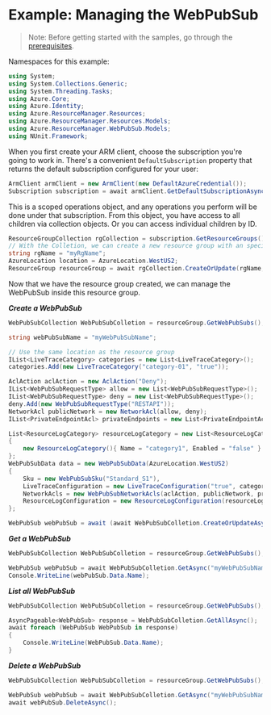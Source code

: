 # Example: Managing the WebPubSub

>Note: Before getting started with the samples, go through the [prerequisites](https://github.com/Azure/azure-sdk-for-net/tree/main/sdk/resourcemanager/Azure.ResourceManager#prerequisites).

Namespaces for this example:
```C# Snippet:Manage_WebPubSub_Namespaces
using System;
using System.Collections.Generic;
using System.Threading.Tasks;
using Azure.Core;
using Azure.Identity;
using Azure.ResourceManager.Resources;
using Azure.ResourceManager.Resources.Models;
using Azure.ResourceManager.WebPubSub.Models;
using NUnit.Framework;
```

When you first create your ARM client, choose the subscription you're going to work in. There's a convenient `DefaultSubscription` property that returns the default subscription configured for your user:

```C# Snippet:Managing_Resource_Groups_DefaultSubscription
ArmClient armClient = new ArmClient(new DefaultAzureCredential());
Subscription subscription = await armClient.GetDefaultSubscriptionAsync();
```

This is a scoped operations object, and any operations you perform will be done under that subscription. From this object, you have access to all children via collection objects. Or you can access individual children by ID.

```C# Snippet:Managing_Resource_Groups_GetResourceGroupCollection
ResourceGroupCollection rgCollection = subscription.GetResourceGroups();
// With the Colletion, we can create a new resource group with an specific name
string rgName = "myRgName";
AzureLocation location = AzureLocation.WestUS2;
ResourceGroup resourceGroup = await rgCollection.CreateOrUpdate(rgName, new ResourceGroupData(location)).WaitForCompletionAsync();
```

Now that we have the resource group created, we can manage the WebPubSub inside this resource group.

***Create a WebPubSub***

```C# Snippet:Managing_WebPubSub_CreateWebPubSub
WebPubSubCollection WebPubSubColletion = resourceGroup.GetWebPubSubs();

string webPubSubName = "myWebPubSubName";

// Use the same location as the resource group
IList<LiveTraceCategory> categories = new List<LiveTraceCategory>();
categories.Add(new LiveTraceCategory("category-01", "true"));

AclAction aclAction = new AclAction("Deny");
IList<WebPubSubRequestType> allow = new List<WebPubSubRequestType>();
IList<WebPubSubRequestType> deny = new List<WebPubSubRequestType>();
deny.Add(new WebPubSubRequestType("RESTAPI"));
NetworkAcl publicNetwork = new NetworkAcl(allow, deny);
IList<PrivateEndpointAcl> privateEndpoints = new List<PrivateEndpointAcl>();

List<ResourceLogCategory> resourceLogCategory = new List<ResourceLogCategory>()
{
    new ResourceLogCategory(){ Name = "category1", Enabled = "false" }
};
WebPubSubData data = new WebPubSubData(AzureLocation.WestUS2)
{
    Sku = new WebPubSubSku("Standard_S1"),
    LiveTraceConfiguration = new LiveTraceConfiguration("true", categories),
    NetworkAcls = new WebPubSubNetworkAcls(aclAction, publicNetwork, privateEndpoints),
    ResourceLogConfiguration = new ResourceLogConfiguration(resourceLogCategory),
};

WebPubSub webPubSub = await (await WebPubSubColletion.CreateOrUpdateAsync(webPubSubName, data)).WaitForCompletionAsync();
```

***Get a WebPubSub***

```C# Snippet:Managing_WebPubSub_GetWebPubSub
WebPubSubCollection WebPubSubColletion = resourceGroup.GetWebPubSubs();

WebPubSub webPubSub = await WebPubSubColletion.GetAsync("myWebPubSubName");
Console.WriteLine(webPubSub.Data.Name);
```

***List all WebPubSub***

```C# Snippet:Managing_WebPubSub_ListAllWebPubSub
WebPubSubCollection WebPubSubColletion = resourceGroup.GetWebPubSubs();

AsyncPageable<WebPubSub> response = WebPubSubColletion.GetAllAsync();
await foreach (WebPubSub WebPubSub in response)
{
    Console.WriteLine(WebPubSub.Data.Name);
}
```

***Delete a WebPubSub***

```C# Snippet:Managing_WebPubSub_DeleteWebPubSub
WebPubSubCollection WebPubSubColletion = resourceGroup.GetWebPubSubs();

WebPubSub webPubSub = await WebPubSubColletion.GetAsync("myWebPubSubName");
await webPubSub.DeleteAsync();
```
